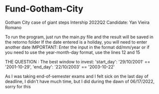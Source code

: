 # Fund-Gotham-City
Gotham City case of giant steps Intership 2022Q2
Candidate: Yan Vieira Romano

To run the program, just run the main.py file and the result will be saved in the retorno folder
If the date entered is a holiday, you will need to enter another date
IMPORTANT: Enter the input in the format dd/mm/year or if you need to use the year-month-day format, use the lines 12 and 15 

<h>
THE QUESTION :
The best window to invest: 'start_day': '29/10/2001' == '2001-10-29', 'end_day': '22/10/2003' == '2003-10-22'
<h>

As I was taking end-of-semester exams and I felt sick on the last day of deadline, I didn't have much time, but I did during the dawn of 06/17/2022, sorry for this